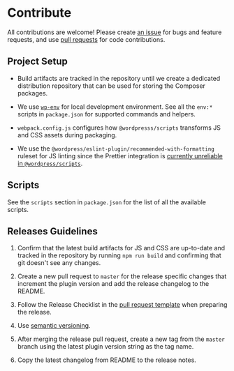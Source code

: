 # Contribute

All contributions are welcome! Please create [an issue](https://github.com/xwp/site-performance-tracker/issues) for bugs and feature requests, and use [pull requests](https://github.com/xwp/site-performance-tracker/pulls) for code contributions.

## Project Setup  

- Build artifacts are tracked in the repository until we create a dedicated distribution repository that can be used for storing the Composer packages.

- We use [`wp-env`](https://developer.wordpress.org/block-editor/reference-guides/packages/packages-env/) for local development environment. See all the `env:*` scripts in `package.json` for supported commands and helpers.

- `webpack.config.js` configures how `@wordpresss/scripts` transforms JS and CSS assets during packaging.

- We use the `@wordpress/eslint-plugin/recommended-with-formatting` ruleset for JS linting since the Prettier integration is [currently unreliable in `@wordpress/scripts`](https://github.com/WordPress/gutenberg/issues/21872).

## Scripts

See the `scripts` section in `package.json` for the list of all the available scripts.

## Releases Guidelines

1. Confirm that the latest build artifacts for JS and CSS are up-to-date and tracked in the repository by running `npm run build` and confirming that git doesn't see any changes.

1. Create a new pull request to `master` for the release specific changes that increment the plugin version and add the release changelog to the README.

1. Follow the Release Checklist in the [pull request template](.github/pull_request_template.md) when preparing the release.

1. Use [semantic versioning](https://semver.org).

1. After merging the release pull request, create a new tag from the `master` branch using the latest plugin version string as the tag name.

1. Copy the latest changelog from README to the release notes.
